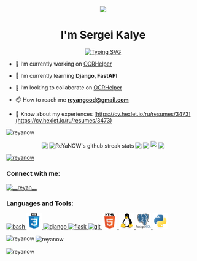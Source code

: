 <p align="center">
<img src="https://capsule-render.vercel.app/api?type=waving&height=300&color=gradient&text=HI%20THERE!&animation=twinkling">
</p>

<h1 align="center">I'm Sergei Kalye</h1>
<p align="center"> <a href="https://git.io/typing-svg"><img src="https://readme-typing-svg.demolab.com?font=Orbitron&pause=1000&width=435&lines=Welcome+to+my+Github+Profile+Page!;I+am+Python+Web+Developer!" alt="Typing SVG" /></a> </p>

- 🔭 I’m currently working on [OCRHelper](https://github.com/ReYaNOW/OCRHelper)

- 🌱 I’m currently learning **Django, FastAPI**

- 👯 I’m looking to collaborate on [OCRHelper](https://github.com/ReYaNOW/OCRHelper)

- 📫 How to reach me **reyangood@gmail.com**

- 📄 Know about my experiences [https://cv.hexlet.io/ru/resumes/3473](https://cv.hexlet.io/ru/resumes/3473)

<p align="left"> <img src="https://komarev.com/ghpvc/?username=reyanow&label=Profile%20views&color=0e75b6&style=flat" alt="reyanow" /> </p>

<p align="center">
<img align="center" width="400" src="https://github-readme-stats.vercel.app/api?username=ReYaNOW&show_icons=true&theme=github_dark&&hide_border=true">
<img align="center" width="400" src="https://github-readme-streak-stats.herokuapp.com/?user=ReYaNOW&theme=github-dark&hide_border=true&date_format=M%20j%5B%2C%20Y%5D" alt="ReYaNOW's github streak stats"> 
<img align="center" width="800" src="https://github-profile-summary-cards.vercel.app/api/cards/profile-details?username=ReYaNOW&theme=github_dark&show_icons=true&bg_color=0111111"> 
<img align="center" src="https://github-profile-trophy.vercel.app/?username=ReYaNOW&theme=onedark&no-frame=False&row=1&&margin-w=20&no-bg=true"> 
<img src="https://raw.githubusercontent.com/ReYaNOW/ReYaNOW/c0ac4bf73208c9dec6e0537346bd0db25c8ed115/snek.svg">
<img align="center" width="150" src="https://komarev.com/ghpvc/?username=Akascape&label=PROFILE+VIEWS&style=flat-square">
</p>

<p align="left"> <a href="https://github.com/ryo-ma/github-profile-trophy"><img src="https://github-profile-trophy.vercel.app/?username=reyanow" alt="reyanow" /></a> </p>

<h3 align="left">Connect with me:</h3>
<p align="left">
<a href="https://discord.com/users/254569516229459968" target="blank"><img align="center" src="https://raw.githubusercontent.com/rahuldkjain/github-profile-readme-generator/master/src/images/icons/Social/discord.svg" alt="__reyan__" height="30" width="40" /></a>
</p>

<h3 align="left">Languages and Tools:</h3>
<p align="left"> <a href="https://www.gnu.org/software/bash/" target="_blank" rel="noreferrer"> <img src="https://www.vectorlogo.zone/logos/gnu_bash/gnu_bash-icon.svg" alt="bash" width="40" height="40"/> </a> <a href="https://www.w3schools.com/css/" target="_blank" rel="noreferrer"> <img src="https://raw.githubusercontent.com/devicons/devicon/master/icons/css3/css3-original-wordmark.svg" alt="css3" width="40" height="40"/> </a> <a href="https://www.djangoproject.com/" target="_blank" rel="noreferrer"> <img src="https://cdn.worldvectorlogo.com/logos/django.svg" alt="django" width="40" height="40"/> </a> <a href="https://flask.palletsprojects.com/" target="_blank" rel="noreferrer"> <img src="https://www.vectorlogo.zone/logos/pocoo_flask/pocoo_flask-icon.svg" alt="flask" width="40" height="40"/> </a> <a href="https://git-scm.com/" target="_blank" rel="noreferrer"> <img src="https://www.vectorlogo.zone/logos/git-scm/git-scm-icon.svg" alt="git" width="40" height="40"/> </a> <a href="https://www.w3.org/html/" target="_blank" rel="noreferrer"> <img src="https://raw.githubusercontent.com/devicons/devicon/master/icons/html5/html5-original-wordmark.svg" alt="html5" width="40" height="40"/> </a> <a href="https://www.linux.org/" target="_blank" rel="noreferrer"> <img src="https://raw.githubusercontent.com/devicons/devicon/master/icons/linux/linux-original.svg" alt="linux" width="40" height="40"/> </a> <a href="https://www.postgresql.org" target="_blank" rel="noreferrer"> <img src="https://raw.githubusercontent.com/devicons/devicon/master/icons/postgresql/postgresql-original-wordmark.svg" alt="postgresql" width="40" height="40"/> </a> <a href="https://www.python.org" target="_blank" rel="noreferrer"> <img src="https://raw.githubusercontent.com/devicons/devicon/master/icons/python/python-original.svg" alt="python" width="40" height="40"/> </a> </p>

<p><img align="left" src="https://github-readme-stats.vercel.app/api/top-langs?username=reyanow&show_icons=true&locale=en&layout=compact" alt="reyanow" /></p>

<p>&nbsp;<img align="center" src="https://github-readme-stats.vercel.app/api?username=reyanow&show_icons=true&locale=en" alt="reyanow" /></p>

<p><img align="center" src="https://github-readme-streak-stats.herokuapp.com/?user=reyanow&" alt="reyanow" /></p>
